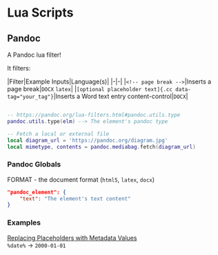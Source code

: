 
# Lua Scripts

## Pandoc

A Pandoc lua filter!

It filters:

|Filter|Example Inputs|Language(s)|
|-|-|
|`<!-- page break -->`|Inserts a page break|`DOCX` `latex`|
|`[optional placeholder text]{.cc data-tag="your_tag"}`|Inserts a Word text entry content-control|`DOCX`|


```lua

-- https://pandoc.org/lua-filters.html#pandoc.utils.type
pandoc.utils.type(elm) --> The element's pandoc type

-- Fetch a local or external file
local diagram_url = 'https://pandoc.org/diagram.jpg'
local mimetype, contents = pandoc.mediabag.fetch(diagram_url)
```

### Pandoc Globals


FORMAT - the document format (`html5`, `latex`, `docx`)

```json
"pandoc_element": {
	"text": "The element's text content"
}
```

### Examples

[Replacing Placeholders with Metadata Values](https://pandoc.org/lua-filters.html#replacing-placeholders-with-their-metadata-value)  
`%date%` -> `2000-01-01`
